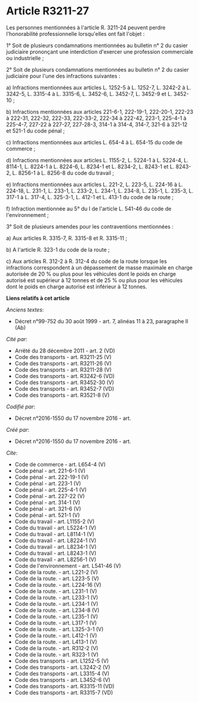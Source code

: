 # Article R3211-27

Les personnes mentionnées à l'article R. 3211-24 peuvent perdre l'honorabilité professionnelle lorsqu'elles ont fait
l'objet : 

1° Soit de plusieurs condamnations mentionnées au bulletin n° 2 du casier judiciaire prononçant une interdiction d'exercer
une profession commerciale ou industrielle ; 

2° Soit de plusieurs condamnations mentionnées au bulletin n° 2 du casier judiciaire pour l'une des infractions suivantes : 

a) Infractions mentionnées aux articles L. 1252-5 à L. 1252-7, L. 3242-2 à L. 3242-5, L. 3315-4 à L. 3315-6, L. 3452-6, L.
3452-7, L. 3452-9 et L. 3452-10 ; 

b) Infractions mentionnées aux articles 221-6-1, 222-19-1, 222-20-1, 222-23 à 222-31, 222-32, 222-33, 222-33-2, 222-34 à
222-42, 223-1, 225-4-1 à 225-4-7, 227-22 à 227-27, 227-28-3, 314-1 à 314-4, 314-7, 321-6 à 321-12 et 521-1 du code pénal ; 

c) Infractions mentionnées aux articles L. 654-4 à L. 654-15 du code de commerce ; 

d) Infractions mentionnées aux articles L. 1155-2, L. 5224-1 à L. 5224-4, L. 8114-1, L. 8224-1 à L. 8224-6, L. 8234-1 et L.
8234-2, L. 8243-1 et L. 8243-2, L. 8256-1 à L. 8256-8 du code du travail ; 

e) Infractions mentionnées aux articles L. 221-2, L. 223-5, L. 224-16 à L. 224-18, L. 231-1, L. 233-1, L. 233-2, L. 234-1, L.
234-8, L. 235-1, L. 235-3, L. 317-1 à L. 317-4, L. 325-3-1, L. 412-1 et L. 413-1 du code de la route ; 

f) Infraction mentionnée au 5° du I de l'article L. 541-46 du code de l'environnement ; 

3° Soit de plusieurs amendes pour les contraventions mentionnées : 

a) Aux articles R. 3315-7, R. 3315-8 et R. 3315-11 ; 

b) A l'article R. 323-1 du code de la route ; 

c) Aux articles R. 312-2 à R. 312-4 du code de la route lorsque les infractions correspondent à un dépassement de masse
maximale en charge autorisée de 20 % ou plus pour les véhicules dont le poids en charge autorisé est supérieur à 12 tonnes et
de 25 % ou plus pour les véhicules dont le poids en charge autorisé est inférieur à 12 tonnes.

**Liens relatifs à cet article**

_Anciens textes_:

  - Décret n°99-752 du 30 août 1999 - art. 7, alinéas 11 à 23, paragraphe II  (Ab)

_Cité par_:

  - Arrêté du 28 décembre 2011 - art. 2 (VD)
  - Code des transports - art. R3211-25 (V)
  - Code des transports - art. R3211-26 (V)
  - Code des transports - art. R3211-28 (V)
  - Code des transports - art. R3242-6 (VD)
  - Code des transports - art. R3452-30 (V)
  - Code des transports - art. R3452-7 (VD)
  - Code des transports - art. R3521-8 (V)

_Codifié par_:

  - Décret n°2016-1550 du 17 novembre 2016 - art.

_Créé par_:

  - Décret n°2016-1550 du 17 novembre 2016 - art.

_Cite_:

  - Code de commerce - art. L654-4 (V)
  - Code pénal - art. 221-6-1 (V)
  - Code pénal - art. 222-19-1 (V)
  - Code pénal - art. 223-1 (V)
  - Code pénal - art. 225-4-1 (V)
  - Code pénal - art. 227-22 (V)
  - Code pénal - art. 314-1 (V)
  - Code pénal - art. 321-6 (V)
  - Code pénal - art. 521-1 (V)
  - Code du travail - art. L1155-2 (V)
  - Code du travail - art. L5224-1 (V)
  - Code du travail - art. L8114-1 (V)
  - Code du travail - art. L8224-1 (V)
  - Code du travail - art. L8234-1 (V)
  - Code du travail - art. L8243-1 (V)
  - Code du travail - art. L8256-1 (V)
  - Code de l'environnement - art. L541-46 (V)
  - Code de la route. - art. L221-2 (V)
  - Code de la route. - art. L223-5 (V)
  - Code de la route. - art. L224-16 (V)
  - Code de la route. - art. L231-1 (V)
  - Code de la route. - art. L233-1 (V)
  - Code de la route. - art. L234-1 (V)
  - Code de la route. - art. L234-8 (V)
  - Code de la route. - art. L235-1 (V)
  - Code de la route. - art. L317-1 (V)
  - Code de la route. - art. L325-3-1 (V)
  - Code de la route. - art. L412-1 (V)
  - Code de la route. - art. L413-1 (V)
  - Code de la route. - art. R312-2 (V)
  - Code de la route. - art. R323-1 (V)
  - Code des transports - art. L1252-5 (V)
  - Code des transports - art. L3242-2 (V)
  - Code des transports - art. L3315-4 (V)
  - Code des transports - art. L3452-6 (V)
  - Code des transports - art. R3315-11 (VD)
  - Code des transports - art. R3315-7 (VD)
